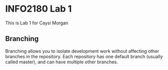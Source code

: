 # INFO2180 Lab 1
 This is Lab 1 for Caysi Morgan
 ## Branching
 Branching allows you to isolate development work without affecting other branches in the repository. 
Each repository has one default branch (usually called master), and can have multiple other branches. 